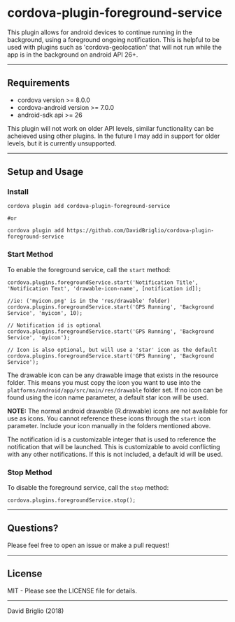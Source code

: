 # cordova-plugin-foreground-service
This plugin allows for android devices to continue running in the background, using a foreground ongoing notification. This is helpful to be used with plugins such as 'cordova-geolocation' that will not run while the app is in the background on android API 26+.

---

## Requirements
- cordova version >= 8.0.0
- cordova-android version >= 7.0.0
- android-sdk api >= 26

This plugin will not work on older API levels, similar functionality can be acheieved using other plugins. In the future I may add in support for older levels, but it is currently unsupported.

---
## Setup and Usage

### Install
```
cordova plugin add cordova-plugin-foreground-service

#or

cordova plugin add https://github.com/DavidBriglio/cordova-plugin-foreground-service
```

### Start Method
To enable the foreground service, call the `start` method:
```
cordova.plugins.foregroundService.start('Notification Title', 'Notification Text', 'drawable-icon-name', [notification id]);

//ie: ('myicon.png' is in the 'res/drawable' folder)
cordova.plugins.foregroundService.start('GPS Running', 'Background Service', 'myicon', 10);

// Notification id is optional
cordova.plugins.foregroundService.start('GPS Running', 'Background Service', 'myicon');

// Icon is also optional, but will use a 'star' icon as the default
cordova.plugins.foregroundService.start('GPS Running', 'Background Service');
```

The drawable icon can be any drawable image that exists in the resource folder. This means you must copy the icon you want to use into the `platforms/android/app/src/main/res/drawable` folder set. If no icon can be found using the icon name parameter, a default star icon will be used.

**NOTE:** The normal android drawable (R.drawable) icons are not available for use as icons. You cannot reference these icons through the `start` icon parameter. Include your icon manually in the folders mentioned above.


The notification id is a customizable integer that is used to reference the notification that will be launched. This is customizable to avoid conflicting with any other notifications. If this is not included, a default id will be used.

### Stop Method
To disable the foreground service, call the `stop` method:
```
cordova.plugins.foregroundService.stop();
```
---

## Questions?
Please feel free to open an issue or make a pull request!

---

## License
MIT - Please see the LICENSE file for details.

---

David Briglio (2018)